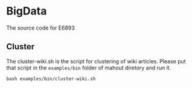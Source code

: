 # BigData
The source code for E6893
## Cluster
The cluster-wiki.sh is the script for clustering of wiki articles. Please put that script in the `examples/bin` folder of mahout diretory and run it.
```
bash examples/bin/cluster-wiki.sh
```
